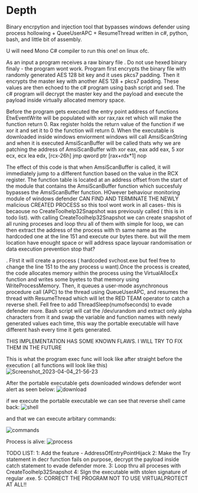 # Depth
Binary encrpytion and injection tool that bypasses windows defender using process hollowing + QueeUserAPC + ResumeThread written in c#, python, bash, and little bit of assembly.

U will need Mono C# compiler to run this one! on linux ofc.

As an input a program receives a raw binary file . Do not use hexed binary finaly - the program wont work. 
Program first encrypts the binary file with randomly generated AES 128 bit key and it uses pkcs7 padding. Then it encrypts the master key with another AES 128 + pkcs7 padding. These values are then echoed to the c# program using bash script and sed. The c# program will decrypt the master key and the payload and execute the payload inside virtually allocated memory space.

Before the program gets executed the entry point address of functions EtwEventWrite will be populated with xor rax,rax ret which will make the function return 0. Rax register holds the return value of the function if we xor it  and set it to 0 the function will return 0.
When the executable is downloaded inside windows enviorment windows will call AmsiScanString and when it is executed AmsiScanBuffer will be called thats why we are patching  the address of AmsiScanBuffer with 
xor eax, eax
add eax, 5
xor ecx, ecx
lea edx, [rcx-26h]
jmp qword ptr [rax+rdx*1]
nop

The effect of this code is that when AmsiScanBuffer is called, it will immediately jump to a different function based on the value in the RCX register. The function table is located at an address offset from the start of the module that contains the AmsiScanBuffer function which succesfuly bypasses the AmsiScanBuffer function. HOwever behaviour monitoring module of windows defender CAN FIND AND TERMINATE THE NEWLY malicious CREATED PROCESS so this tool wont work in all  cases- this is becaouse no CreateToolhelp32Snapshot was previously called ( this is in todo list). 
with calling CreateToolhelp32Snapshot we can create snapshot of all runing proceses and loop thru all of them with simple for loop, we can then extract the address of the process with th same name as the hardcoded one at the line 151 and execute our bytes there. but will the mem location have enought space or will address space layouar randomisation or data execution prevention stop that?

. FIrst it will create a process ( hardcoded svchost.exe but feel free to change the line 151 to the any process u want).Once the process is created, the code allocates memory within the process using the VirtualAllocEx function and writes some byetes to that memory using WriteProcessMemory. Then, it queues a user-mode asynchronous procedure call (APC) to the thread using QueueUserAPC, and resumes the thread with ResumeThread which will let the RED TEAM operator to catch a reverse shell. Fell free to add ThreadSleep(numofseconds) to evade defender more. 
Bash script will cat the /dev/urandom and extract only alpha characters from it and swap the variable and function names with newly generated values each time, this way the portable executable will have different hash every time it gets generated. 



THIS IMPLEMENTATION HAS SOME KNOWN FLAWS. I WILL TRY TO FIX THEM IN THE FUTURE

This is what the program exec func will look like after straight before the execution ( all functions will look like this)
![Screenshot_2023-04-04_21-56-23](https://user-images.githubusercontent.com/95345669/229933632-3a979a93-80b0-4528-95ef-66c1fdd7db4e.png)


After the portable executable gets downloaded windows defender wont alert as seen below:
![download](https://user-images.githubusercontent.com/95345669/229934339-daa7e4bf-7821-4cd1-b09c-53af07f33604.png)

if we  execute the portable executable we can see that reverse shell came back:
![shell](https://user-images.githubusercontent.com/95345669/229934578-3e21c0bc-8591-4dc6-8b44-859fd57655d5.png)

and that we can execute arbitary commands: 

![commands](https://user-images.githubusercontent.com/95345669/229934750-fa1b2d0d-0c80-40b3-b9df-1e0fa4172df3.png)

Process is alive:
![process](https://user-images.githubusercontent.com/95345669/229935192-fd4ccd5b-a7cd-4c6b-b9a8-8d83d269947b.png)




TODO LIST: 
1: Add the feature - AddressOfEntryPointHijack 
2: Make the Try statement in decr function fails on purpose, decrypt the payload inside catch statement to evade defender more.
3: Loop thru all proceses with CreateToolhelp32Snapshot
4: SIgn the executable with stolen signature of regular .exe.
5: CORRECT THE PROGRAM NOT TO USE VIRTUALPROTECT AT ALL!!
